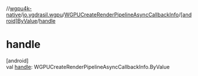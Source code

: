 //[wgpu4k-native](../../../../index.md)/[io.ygdrasil.wgpu](../../index.md)/[WGPUCreateRenderPipelineAsyncCallbackInfo](../index.md)/[[android]ByValue](index.md)/[handle](handle.md)

# handle

[android]\
val [handle](handle.md): WGPUCreateRenderPipelineAsyncCallbackInfo.ByValue